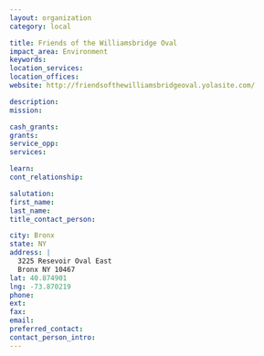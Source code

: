 ```yaml
---
layout: organization
category: local

title: Friends of the Williamsbridge Oval
impact_area: Environment
keywords: 
location_services: 
location_offices: 
website: http://friendsofthewilliamsbridgeoval.yolasite.com/

description: 
mission: 

cash_grants: 
grants: 
service_opp: 
services: 

learn: 
cont_relationship: 

salutation: 
first_name: 
last_name: 
title_contact_person: 

city: Bronx
state: NY
address: |
  3225 Resevoir Oval East     
  Bronx NY 10467
lat: 40.874901
lng: -73.870219
phone: 
ext: 
fax: 
email: 
preferred_contact: 
contact_person_intro: 
---
```

